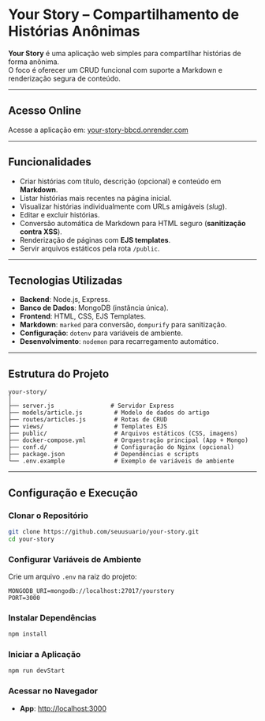 # Your Story – Compartilhamento de Histórias Anônimas

**Your Story** é uma aplicação web simples para compartilhar histórias de forma anônima.  
O foco é oferecer um CRUD funcional com suporte a Markdown e renderização segura de conteúdo.

---

## Acesso Online
Acesse a aplicação em: [your-story-bbcd.onrender.com](https://your-story-bbcd.onrender.com/)

---

## Funcionalidades

- Criar histórias com título, descrição (opcional) e conteúdo em **Markdown**.
- Listar histórias mais recentes na página inicial.
- Visualizar histórias individualmente com URLs amigáveis (*slug*).
- Editar e excluir histórias.
- Conversão automática de Markdown para HTML seguro (**sanitização contra XSS**).
- Renderização de páginas com **EJS templates**.
- Servir arquivos estáticos pela rota `/public`.

---

## Tecnologias Utilizadas

- **Backend**: Node.js, Express.
- **Banco de Dados**: MongoDB (instância única).
- **Frontend**: HTML, CSS, EJS Templates.
- **Markdown**: `marked` para conversão, `dompurify` para sanitização.
- **Configuração**: `dotenv` para variáveis de ambiente.
- **Desenvolvimento**: `nodemon` para recarregamento automático.

---

## Estrutura do Projeto

```
your-story/
│
├── server.js                # Servidor Express
├── models/article.js         # Modelo de dados do artigo
├── routes/articles.js        # Rotas de CRUD
├── views/                    # Templates EJS
├── public/                   # Arquivos estáticos (CSS, imagens)
├── docker-compose.yml        # Orquestração principal (App + Mongo)
├── conf.d/                   # Configuração do Nginx (opcional)
├── package.json              # Dependências e scripts
└── .env.example              # Exemplo de variáveis de ambiente
```

---

## Configuração e Execução

### Clonar o Repositório
```bash
git clone https://github.com/seuusuario/your-story.git
cd your-story
```

### Configurar Variáveis de Ambiente
Crie um arquivo `.env` na raiz do projeto:
```env
MONGODB_URI=mongodb://localhost:27017/yourstory
PORT=3000
```

### Instalar Dependências
```bash
npm install
```

### Iniciar a Aplicação
```bash
npm run devStart
```

### Acessar no Navegador
- **App**: [http://localhost:3000](http://localhost:3000)
